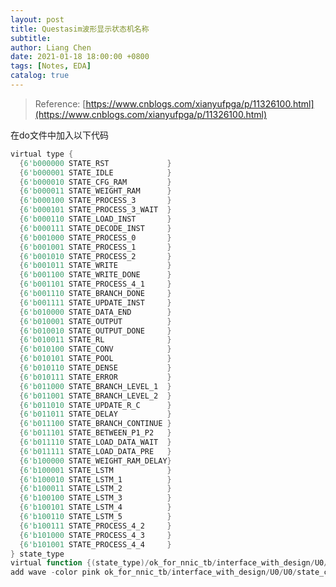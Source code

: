 ```yaml
---
layout: post
title: Questasim波形显示状态机名称
subtitle:
author: Liang Chen
date: 2021-01-18 18:00:00 +0800
tags: [Notes, EDA]
catalog: true
---
```


<head>
    <script src="https://cdn.mathjax.org/mathjax/latest/MathJax.js?config=TeX-AMS-MML_HTMLorMML" type="text/javascript"></script>
    <script type="text/x-mathjax-config">
        MathJax.Hub.Config({
            tex2jax: {
            skipTags: ['script', 'noscript', 'style', 'textarea', 'pre'],
            inlineMath: [['$','$']]
            }
        });
    </script>
</head>

> Reference: [https://www.cnblogs.com/xianyufpga/p/11326100.html](https://www.cnblogs.com/xianyufpga/p/11326100.html)

在do文件中加入以下代码

```verilog
virtual type {
  {6'b000000 STATE_RST             }
  {6'b000001 STATE_IDLE            }
  {6'b000010 STATE_CFG_RAM         }
  {6'b000011 STATE_WEIGHT_RAM      }
  {6'b000100 STATE_PROCESS_3       }
  {6'b000101 STATE_PROCESS_3_WAIT  }
  {6'b000110 STATE_LOAD_INST       }                                                                                                                                                       
  {6'b000111 STATE_DECODE_INST     }
  {6'b001000 STATE_PROCESS_0       }
  {6'b001001 STATE_PROCESS_1       }
  {6'b001010 STATE_PROCESS_2       }
  {6'b001011 STATE_WRITE           }
  {6'b001100 STATE_WRITE_DONE      }
  {6'b001101 STATE_PROCESS_4_1     }
  {6'b001110 STATE_BRANCH_DONE     }
  {6'b001111 STATE_UPDATE_INST     }
  {6'b010000 STATE_DATA_END        }
  {6'b010001 STATE_OUTPUT          }
  {6'b010010 STATE_OUTPUT_DONE     }
  {6'b010011 STATE_RL              }
  {6'b010100 STATE_CONV            }
  {6'b010101 STATE_POOL            }
  {6'b010110 STATE_DENSE           }
  {6'b010111 STATE_ERROR           }
  {6'b011000 STATE_BRANCH_LEVEL_1  }
  {6'b011001 STATE_BRANCH_LEVEL_2  }
  {6'b011010 STATE_UPDATE_R_C      }
  {6'b011011 STATE_DELAY           }
  {6'b011100 STATE_BRANCH_CONTINUE }
  {6'b011101 STATE_BETWEEN_P1_P2   }
  {6'b011110 STATE_LOAD_DATA_WAIT  }
  {6'b011111 STATE_LOAD_DATA_PRE   }
  {6'b100000 STATE_WEIGHT_RAM_DELAY}
  {6'b100001 STATE_LSTM            }
  {6'b100010 STATE_LSTM_1          }
  {6'b100011 STATE_LSTM_2          }
  {6'b100100 STATE_LSTM_3          }
  {6'b100101 STATE_LSTM_4          }
  {6'b100110 STATE_LSTM_5          }
  {6'b100111 STATE_PROCESS_4_2     }
  {6'b101000 STATE_PROCESS_4_3     }
  {6'b101001 STATE_PROCESS_4_4     }
} state_type
virtual function {(state_type)/ok_for_nnic_tb/interface_with_design/U0/U0/state_ctrl} state_ctrl_display
add wave -color pink ok_for_nnic_tb/interface_with_design/U0/U0/state_ctrl_display
```
